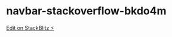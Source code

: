 # navbar-stackoverflow-bkdo4m

[Edit on StackBlitz ⚡️](https://stackblitz.com/edit/navbar-stackoverflow-bkdo4m)